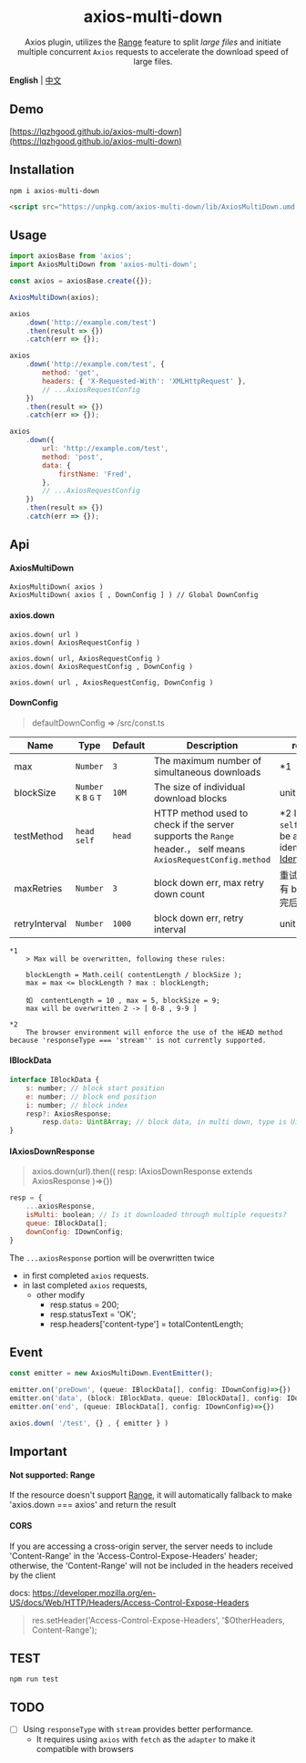 <h1 align="center">axios-multi-down</h1>

<p align="center">Axios plugin, utilizes the <a href='https://developer.mozilla.org/en-US/docs/Web/HTTP/Headers/Range' target='_blank'>Range</a> feature to split <i>large files</i> and initiate multiple concurrent <code>Axios</code> requests to accelerate the download speed of large files.</p>

**English** | [中文](./README.zh-hans.md)

## Demo

[https://lqzhgood.github.io/axios-multi-down](https://lqzhgood.github.io/axios-multi-down)

## Installation

```shell
npm i axios-multi-down
```

```html
<script src="https://unpkg.com/axios-multi-down/lib/AxiosMultiDown.umd.js"></script>
```

## Usage

```js
import axiosBase from 'axios';
import AxiosMultiDown from 'axios-multi-down';

const axios = axiosBase.create({});

AxiosMultiDown(axios);

axios
    .down('http://example.com/test')
    .then(result => {})
    .catch(err => {});

axios
    .down('http://example.com/test', {
        method: 'get',
        headers: { 'X-Requested-With': 'XMLHttpRequest' },
        // ...AxiosRequestConfig
    })
    .then(result => {})
    .catch(err => {});

axios
    .down({
        url: 'http://example.com/test',
        method: 'post',
        data: {
            firstName: 'Fred',
        },
        // ...AxiosRequestConfig
    })
    .then(result => {})
    .catch(err => {});
```

## Api

#### AxiosMultiDown

```
AxiosMultiDown( axios )
AxiosMultiDown( axios [ , DownConfig ] ) // Global DownConfig
```

#### axios.down

```
axios.down( url )
axios.down( AxiosRequestConfig )

axios.down( url, AxiosRequestConfig )
axios.down( AxiosRequestConfig , DownConfig )

axios.down( url , AxiosRequestConfig, DownConfig )
```

#### DownConfig

> defaultDownConfig => /src/const.ts

| Name          | Type                     | Default | Description                                                                                                   | remark                                                                                                                         |
| ------------- | ------------------------ | ------- | ------------------------------------------------------------------------------------------------------------- | ------------------------------------------------------------------------------------------------------------------------------ |
| max           | `Number`                 | `3`     | The maximum number of simultaneous downloads                                                                  | \*1                                                                                                                            |
| blockSize     | `Number` `K` `B` `G` `T` | `10M`   | The size of individual download blocks                                                                        | unit `byte`                                                                                                                    |
| testMethod    | `head self`              | `head`  | HTTP method used to check if the server supports the `Range` header.， self means `AxiosRequestConfig.method` | \*2 If using `self`, please be aware of idempotence [Idempotent](https://developer.mozilla.org/en-US/docs/Glossary/Idempotent) |
| maxRetries    | `Number`                 | `3`     | block down err, max retry down count                                                                          | 重试将会在所有 block 下载完后进行                                                                                              |
| retryInterval | `Number`                 | `1000`  | block down err, retry interval                                                                                | unit `ms`                                                                                                                      |

```
*1
    > Max will be overwritten, following these rules:

    blockLength = Math.ceil( contentLength / blockSize );
    max = max <= blockLength ? max : blockLength;

    如  contentLength = 10 , max = 5, blockSize = 9;
    max will be overwritten 2 -> [ 0-8 , 9-9 ]

*2
    The browser environment will enforce the use of the HEAD method because 'responseType === 'stream'' is not currently supported.

```

#### IBlockData

```js
interface IBlockData {
    s: number; // block start position
    e: number; // block end position
    i: number; // block index
    resp?: AxiosResponse;
        resp.data: Uint8Array; // block data, in multi down, type is Uint8Array
}
```

#### IAxiosDownResponse

> axios.down(url).then(( resp: IAxiosDownResponse extends AxiosResponse )=>{})

```js
resp = {
    ...axiosResponse,
    isMulti: boolean; // Is it downloaded through multiple requests?
    queue: IBlockData[];
    downConfig: IDownConfig;
}

```

The `...axiosResponse` portion will be overwritten twice

-   in first completed `axios` requests.
-   in last completed `axios` requests,
    -   other modify
        -   resp.status = 200;
        -   resp.statusText = 'OK';
        -   resp.headers['content-type'] = totalContentLength;

## Event

```js
const emitter = new AxiosMultiDown.EventEmitter();

emitter.on('preDown', (queue: IBlockData[], config: IDownConfig)=>{})
emitter.on('data', (block: IBlockData, queue: IBlockData[], config: IDownConfig)
emitter.on('end', (queue: IBlockData[], config: IDownConfig)=>{})

axios.down( '/test', {} , { emitter } )

```

## Important

#### Not supported: Range

If the resource doesn't support [Range](https://developer.mozilla.org/en-US/docs/Web/HTTP/Headers/Range), it will automatically fallback to make 'axios.down === axios' and return the result

#### CORS

If you are accessing a cross-origin server, the server needs to include 'Content-Range' in the 'Access-Control-Expose-Headers' header; otherwise, the 'Content-Range' will not be included in the headers received by the client

docs: https://developer.mozilla.org/en-US/docs/Web/HTTP/Headers/Access-Control-Expose-Headers

> res.setHeader('Access-Control-Expose-Headers', '$OtherHeaders, Content-Range');

## TEST

```
npm run test
```

## TODO

-   [ ] Using `responseType` with `stream` provides better performance.
    -   It requires using `axios` with `fetch` as the `adapter` to make it compatible with browsers
